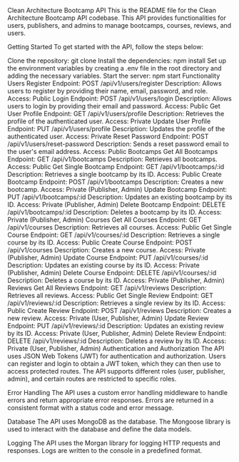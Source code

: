 Clean Architecture Bootcamp API
This is the README file for the Clean Architecture Bootcamp API codebase. This API provides functionalities for users, publishers, and admins to manage bootcamps, courses, reviews, and users.

Getting Started
To get started with the API, follow the steps below:

Clone the repository:
git clone <repository-url>
Install the dependencies:
npm install
Set up the environment variables by creating a
.env
file in the root directory and adding the necessary variables.
Start the server:
npm start
Functionality
Users
Register
Endpoint:
POST /api/v1/users/register
Description: Allows users to register by providing their name, email, password, and role.
Access: Public
Login
Endpoint:
POST /api/v1/users/login
Description: Allows users to login by providing their email and password.
Access: Public
Get User Profile
Endpoint:
GET /api/v1/users/profile
Description: Retrieves the profile of the authenticated user.
Access: Private
Update User Profile
Endpoint:
PUT /api/v1/users/profile
Description: Updates the profile of the authenticated user.
Access: Private
Reset Password
Endpoint:
POST /api/v1/users/reset-password
Description: Sends a reset password email to the user's email address.
Access: Public
Bootcamps
Get All Bootcamps
Endpoint:
GET /api/v1/bootcamps
Description: Retrieves all bootcamps.
Access: Public
Get Single Bootcamp
Endpoint:
GET /api/v1/bootcamps/:id
Description: Retrieves a single bootcamp by its ID.
Access: Public
Create Bootcamp
Endpoint:
POST /api/v1/bootcamps
Description: Creates a new bootcamp.
Access: Private (Publisher, Admin)
Update Bootcamp
Endpoint:
PUT /api/v1/bootcamps/:id
Description: Updates an existing bootcamp by its ID.
Access: Private (Publisher, Admin)
Delete Bootcamp
Endpoint:
DELETE /api/v1/bootcamps/:id
Description: Deletes a bootcamp by its ID.
Access: Private (Publisher, Admin)
Courses
Get All Courses
Endpoint:
GET /api/v1/courses
Description: Retrieves all courses.
Access: Public
Get Single Course
Endpoint:
GET /api/v1/courses/:id
Description: Retrieves a single course by its ID.
Access: Public
Create Course
Endpoint:
POST /api/v1/courses
Description: Creates a new course.
Access: Private (Publisher, Admin)
Update Course
Endpoint:
PUT /api/v1/courses/:id
Description: Updates an existing course by its ID.
Access: Private (Publisher, Admin)
Delete Course
Endpoint:
DELETE /api/v1/courses/:id
Description: Deletes a course by its ID.
Access: Private (Publisher, Admin)
Reviews
Get All Reviews
Endpoint:
GET /api/v1/reviews
Description: Retrieves all reviews.
Access: Public
Get Single Review
Endpoint:
GET /api/v1/reviews/:id
Description: Retrieves a single review by its ID.
Access: Public
Create Review
Endpoint:
POST /api/v1/reviews
Description: Creates a new review.
Access: Private (User, Publisher, Admin)
Update Review
Endpoint:
PUT /api/v1/reviews/:id
Description: Updates an existing review by its ID.
Access: Private (User, Publisher, Admin)
Delete Review
Endpoint:
DELETE /api/v1/reviews/:id
Description: Deletes a review by its ID.
Access: Private (User, Publisher, Admin)
Authentication and Authorization
The API uses JSON Web Tokens (JWT) for authentication and authorization. Users can register and login to obtain a JWT token, which they can then use to access protected routes. The API supports different roles (user, publisher, admin), and certain routes are restricted to specific roles.

Error Handling
The API uses a custom error handling middleware to handle errors and return appropriate error responses. Errors are returned in a consistent format with a status code and error message.

Database
The API uses MongoDB as the database. The Mongoose library is used to interact with the database and define the data models.

Logging
The API uses the Morgan library for logging HTTP requests and responses. Logs are written to the console in a predefined format.
